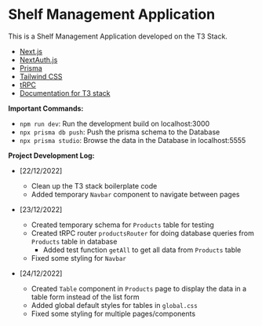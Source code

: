 # Shelf Management Application

This is a Shelf Management Application developed on the T3 Stack.

- [Next.js](https://nextjs.org)
- [NextAuth.js](https://next-auth.js.org)
- [Prisma](https://prisma.io)
- [Tailwind CSS](https://tailwindcss.com)
- [tRPC](https://trpc.io)
- [Documentation for T3 stack](https://create.t3.gg/)

**Important Commands:**

- `npm run dev`: Run the development build on localhost:3000
- `npx prisma db push`: Push the prisma schema to the Database
- `npx prisma studio`: Browse the data in the Database in localhost:5555

**Project Development Log:**

- [22/12/2022]

  - Clean up the T3 stack boilerplate code
  - Added temporary `Navbar` component to navigate between pages

- [23/12/2022]

  - Created temporary schema for `Products` table for testing
  - Created tRPC router `productsRouter` for doing database queries from `Products` table in database
    - Added test function `getAll` to get all data from `Products` table
  - Fixed some styling for `Navbar`

- [24/12/2022]
  - Created `Table` component in `Products` page to display the data in a table form instead of the list form
  - Added global default styles for tables in `global.css`
  - Fixed some styling for multiple pages/components
